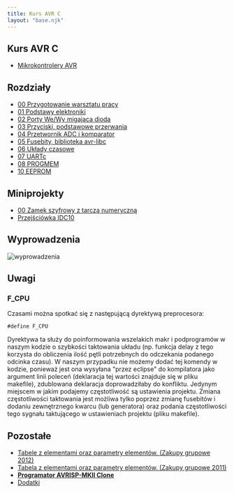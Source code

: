 ```yaml
---
title: Kurs AVR C
layout: "base.njk"
---
```


## Kurs AVR C

* [Mikrokontrolery AVR](/projects/avrc/avr)

## Rozdziały

* [00 Przygotowanie warsztatu pracy](/projects/avrc/art/0x00)
* [01 Podstawy elektroniki](/projects/avrc/art/0x01)
* [02 Porty We/Wy migająca dioda](/projects/avrc/art/0x02)
* [03 Przyciski, podstawowe przerwania](/projects/avrc/art/0x03)
* [04 Przetwornik ADC i komparator](/projects/avrc/art/0x04)
* [05 Fusebity, biblioteka avr-libc](/projects/avrc/art/0x05)
* [06 Układy czasowe](/projects/avrc/art/0x06)
* [07 UARTc](/projects/avrc/art/0x07)
* [08 PROGMEM](/projects/avrc/art/0x08)
* [10 EEPROM](/projects/avrc/art/0x0a)

## Miniprojekty

* [00 Zamek szyfrowy z tarczą numeryczną](/projects/avrc/mp/mp0)
* [Przejściówka IDC10](/projects/avrc/mp/przejsciowka)

## Wyprowadzenia

![wyprowadzenia](/projects/wyprowadzenia.svg)

## Uwagi

### F_CPU

Czasami można spotkać się z następującą dyrektywą preprocesora:

```
#define F_CPU
```

Dyrektywa ta służy do poinformowania wszelakich makr i podprogramów w naszym kodzie o szybkości taktowania układu (np. funkcja delay z tego korzysta do obliczenia ilość pętli potrzebnych do odczekania podanego odcinka czasu). W naszym przypadku nie możemy dodać tej komendy w kodzie, ponieważ jest ona wysyłana "przez eclipse" do kompilatora jako argument linii poleceń (deklaracja tej wartości znajduje się w pliku makefile), zdublowana deklaracja doprowadziłaby do konfliktu. Jedynym miejscem w jakim podajemy częstotliwość są ustawienia projektu. Zmiana częstotliwości taktowania jest możliwa tylko poprzez zmianę fusebitów i dodaniu zewnętrznego kwarcu (lub generatora) oraz podania częstotliwości tego sygnału taktującego w ustawieniach projektu (pliku makefile).

## Pozostałe

* [Tabele z elementami oraz parametry elementów. (Zakupy grupowe 2012)](/projects/avrc/zestaw2012)
* [Tabela z elementami oraz parametry elementów. (Zakupy grupowe 2011)](/projects/avrc/zestaw2011)
* **[Programator AVRISP-MKII Clone](/projects/avrc/programator)**
* [Dodatki](/projects/avrc/dodatki)
